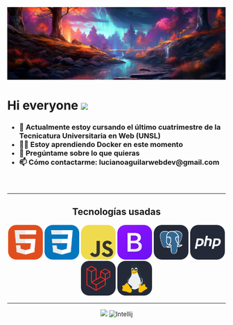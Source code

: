 <img src="https://github.com/LuchoAguilar/LuchoAguilar/blob/main/bannerPatrikas.jpg">
<header align="left">
    <h1 align="left">Hi everyone <img src="https://media.giphy.com/media/hvRJCLFzcasrR4ia7z/giphy.gif" width="35"></h1>
    <h3 align="left">
        <ul>
            <li>🔭 Actualmente estoy cursando el último cuatrimestre de la Tecnicatura Universitaria en Web (UNSL)</li>
            <li>👨‍🎓 Estoy aprendiendo Docker en este momento</li>
            <li>💬 Pregúntame sobre lo que quieras</li>
            <li>📫 Cómo contactarme: lucianoaguilarwebdev@gmail.com</li>
        </ul>
    </h3>
</header>
<hr>
<div align="center">
    <h2 align="center">Tecnologías usadas</h2>
    <div align="center">
        <img src="https://github.com/tandpfun/skill-icons/blob/main/icons/HTML.svg" alt="HTML" width="80">
        <img src="https://github.com/tandpfun/skill-icons/blob/main/icons/CSS.svg" alt="CSS" width="80">
        <img src="https://github.com/tandpfun/skill-icons/blob/main/icons/JavaScript.svg" alt="JS" width="80">
        <img src="https://github.com/tandpfun/skill-icons/blob/main/icons/Bootstrap.svg" alt="Bootstrap" width="80">
        <img src="https://github.com/tandpfun/skill-icons/blob/main/icons/PostgreSQL-Dark.svg" alt="SQL" width="80">
        <img src="https://github.com/tandpfun/skill-icons/blob/main/icons/PHP-Dark.svg" alt="PHP" width="80">
        <img src="https://github.com/tandpfun/skill-icons/blob/main/icons/Laravel-Dark.svg" alt="Laravel" width="80">
        <img src="https://github.com/tandpfun/skill-icons/blob/main/icons/Linux-Dark.svg" alt="Linux" width="80">
    </div>
</div>
<hr>
<footer align="center">
    <p align="center">
        <img src="https://github-readme-stats.vercel.app/api?username=LuchoAguilar&include_all_commits=true&show_icons=true&theme=radical" height="250">
        <img src="https://github-readme-stats.vercel.app/api/top-langs/?username=LuchoAguilar&layout=compact&hide=css&theme=radical" alt="Intellij" height="250">
    </p>
</footer>

